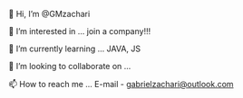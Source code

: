 
👋 Hi, I’m @GMzachari

👀 I’m interested in ... join a company!!! 

🌱 I’m currently learning ... JAVA, JS 

💞️ I’m looking to collaborate on ...  

📫 How to reach me ... E-mail - gabrielzachari@outlook.com 

